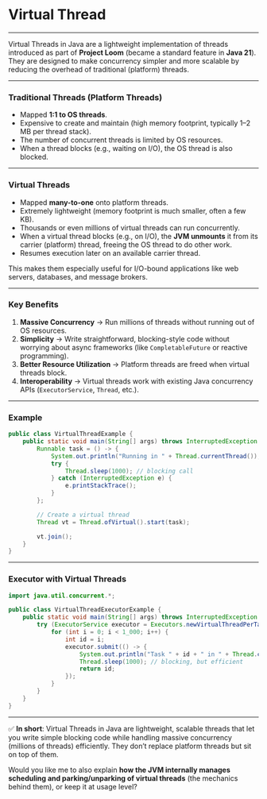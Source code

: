 # Virtual Thread 
---

Virtual Threads in Java are a lightweight implementation of threads introduced as part of **Project Loom** (became a standard feature in **Java 21**). They are designed to make concurrency simpler and more scalable by reducing the overhead of traditional (platform) threads.

---

###  Traditional Threads (Platform Threads)

* Mapped **1:1 to OS threads**.
* Expensive to create and maintain (high memory footprint, typically 1–2 MB per thread stack).
* The number of concurrent threads is limited by OS resources.
* When a thread blocks (e.g., waiting on I/O), the OS thread is also blocked.

---

###  Virtual Threads

* Mapped **many-to-one** onto platform threads.
* Extremely lightweight (memory footprint is much smaller, often a few KB).
* Thousands or even millions of virtual threads can run concurrently.
* When a virtual thread blocks (e.g., on I/O), the **JVM unmounts** it from its carrier (platform) thread, freeing the OS thread to do other work.
* Resumes execution later on an available carrier thread.

This makes them especially useful for I/O-bound applications like web servers, databases, and message brokers.

---

###  Key Benefits

1. **Massive Concurrency** → Run millions of threads without running out of OS resources.
2. **Simplicity** → Write straightforward, blocking-style code without worrying about async frameworks (like `CompletableFuture` or reactive programming).
3. **Better Resource Utilization** → Platform threads are freed when virtual threads block.
4. **Interoperability** → Virtual threads work with existing Java concurrency APIs (`ExecutorService`, `Thread`, etc.).

---

###  Example

```java
public class VirtualThreadExample {
    public static void main(String[] args) throws InterruptedException {
        Runnable task = () -> {
            System.out.println("Running in " + Thread.currentThread());
            try {
                Thread.sleep(1000); // blocking call
            } catch (InterruptedException e) {
                e.printStackTrace();
            }
        };

        // Create a virtual thread
        Thread vt = Thread.ofVirtual().start(task);

        vt.join();
    }
}
```

---

### Executor with Virtual Threads

```java
import java.util.concurrent.*;

public class VirtualThreadExecutorExample {
    public static void main(String[] args) throws InterruptedException {
        try (ExecutorService executor = Executors.newVirtualThreadPerTaskExecutor()) {
            for (int i = 0; i < 1_000; i++) {
                int id = i;
                executor.submit(() -> {
                    System.out.println("Task " + id + " in " + Thread.currentThread());
                    Thread.sleep(1000); // blocking, but efficient
                    return id;
                });
            }
        }
    }
}
```

---

✅ **In short**:
Virtual Threads in Java are lightweight, scalable threads that let you write simple blocking code while handling massive concurrency (millions of threads) efficiently. They don’t replace platform threads but sit on top of them.

Would you like me to also explain **how the JVM internally manages scheduling and parking/unparking of virtual threads** (the mechanics behind them), or keep it at usage level?

